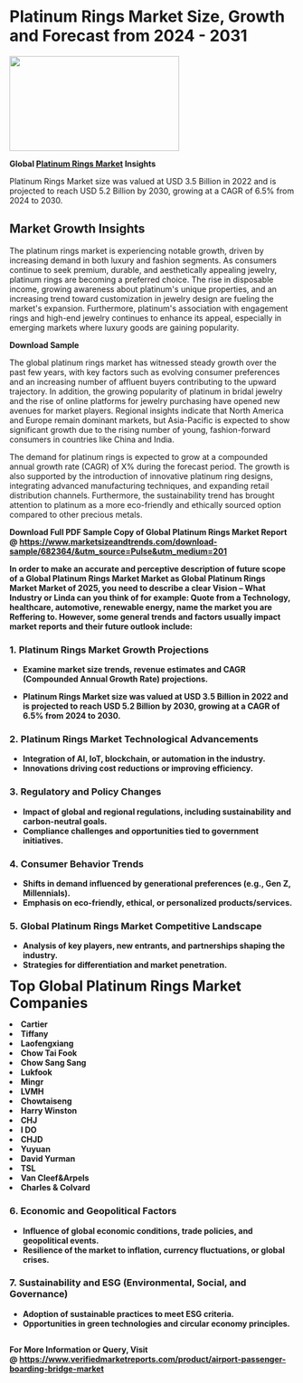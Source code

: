 <H1>Platinum Rings Market Size, Growth and Forecast from 2024 - 2031</H1><img class="aligncenter size-medium wp-image-584254" src="https://thirdeyenews.in/wp-content/uploads/2024/09/Global-Market-Research-300x168.jpeg" alt="" width="300" height="168" /><p><strong>Global&nbsp;<a href="https://www.marketsizeandtrends.com/download-sample/682364/&amp;utm_source=Pulse&amp;utm_medium=201">Platinum Rings Market</a> Insights</strong></p><p>Platinum Rings Market size was valued at USD 3.5 Billion in 2022 and is projected to reach USD 5.2 Billion by 2030, growing at a CAGR of 6.5% from 2024 to 2030.</p><p><h2>Market Growth Insights</h2> <p>The platinum rings market is experiencing notable growth, driven by increasing demand in both luxury and fashion segments. As consumers continue to seek premium, durable, and aesthetically appealing jewelry, platinum rings are becoming a preferred choice. The rise in disposable income, growing awareness about platinum's unique properties, and an increasing trend toward customization in jewelry design are fueling the market's expansion. Furthermore, platinum's association with engagement rings and high-end jewelry continues to enhance its appeal, especially in emerging markets where luxury goods are gaining popularity.</p> <p><strong>Download Sample</strong></p> <p>The global platinum rings market has witnessed steady growth over the past few years, with key factors such as evolving consumer preferences and an increasing number of affluent buyers contributing to the upward trajectory. In addition, the growing popularity of platinum in bridal jewelry and the rise of online platforms for jewelry purchasing have opened new avenues for market players. Regional insights indicate that North America and Europe remain dominant markets, but Asia-Pacific is expected to show significant growth due to the rising number of young, fashion-forward consumers in countries like China and India.</p> <p>The demand for platinum rings is expected to grow at a compounded annual growth rate (CAGR) of X% during the forecast period. The growth is also supported by the introduction of innovative platinum ring designs, integrating advanced manufacturing techniques, and expanding retail distribution channels. Furthermore, the sustainability trend has brought attention to platinum as a more eco-friendly and ethically sourced option compared to other precious metals.</p> <p><strong></p><p><span class=""><strong>Download Full PDF Sample Copy of Global Platinum Rings Market Report</strong> @ <a href="https://www.marketsizeandtrends.com/download-sample/682364/&amp;utm_source=Pulse&amp;utm_medium=201" target="_blank">https://www.marketsizeandtrends.com/download-sample/682364/&amp;utm_source=Pulse&amp;utm_medium=201</a></span></p><p>In order to make an accurate and perceptive description of future scope of a Global&nbsp;Platinum Rings Market Market as Global&nbsp;Platinum Rings Market Market of 2025, you need to describe a clear Vision &ndash; What Industry or Linda can you think of for example: Quote from a Technology, healthcare, automotive, renewable energy, name the market you are Reffering to. However, some general trends and factors usually impact market reports and their future outlook include:</p><h3>1.&nbsp;<strong>Platinum Rings Market Growth Projections</strong></h3><ul><li>Examine market size trends, revenue estimates and CAGR (Compounded Annual Growth Rate) projections.</li><li><p>Platinum Rings Market size was valued at USD 3.5 Billion in 2022 and is projected to reach USD 5.2 Billion by 2030, growing at a CAGR of 6.5% from 2024 to 2030.</p></li></ul><h3>2.&nbsp;<strong>Platinum Rings Market Technological Advancements</strong></h3><ul><li>Integration of AI, IoT, blockchain, or automation in the industry.</li><li>Innovations driving cost reductions or improving efficiency.</li></ul><h3>3.&nbsp;<strong>Regulatory and Policy Changes</strong></h3><ul><li>Impact of global and regional regulations, including sustainability and carbon-neutral goals.</li><li>Compliance challenges and opportunities tied to government initiatives.</li></ul><h3>4.&nbsp;<strong>Consumer Behavior Trends</strong></h3><ul><li>Shifts in demand influenced by generational preferences (e.g., Gen Z, Millennials).</li><li>Emphasis on eco-friendly, ethical, or personalized products/services.</li></ul><h3>5.&nbsp;<strong>Global Platinum Rings Market Competitive Landscape</strong></h3><ul><li>Analysis of key players, new entrants, and partnerships shaping the industry.</li><li>Strategies for differentiation and market penetration.</li></ul><p data-pm-slice="1 1 []"><span style="color: inherit; font-family: inherit; font-size: 25px;">Top Global Platinum Rings Market Companies</span></p><div class="" data-test-id=""><p><li>Cartier</li><li> Tiffany</li><li> Laofengxiang</li><li> Chow Tai Fook</li><li> Chow Sang Sang</li><li> Lukfook</li><li> Mingr</li><li> LVMH</li><li> Chowtaiseng</li><li> Harry Winston</li><li> CHJ</li><li> I DO</li><li> CHJD</li><li> Yuyuan</li><li> David Yurman</li><li> TSL</li><li> Van Cleef&Arpels</li><li> Charles & Colvard</li></p></div><h3>6.&nbsp;<strong>Economic and Geopolitical Factors</strong></h3><ul><li>Influence of global economic conditions, trade policies, and geopolitical events.</li><li>Resilience of the market to inflation, currency fluctuations, or global crises.</li></ul><h3>7.&nbsp;<strong>Sustainability and ESG (Environmental, Social, and Governance)</strong></h3><ul><li>Adoption of sustainable practices to meet ESG criteria.</li><li>Opportunities in green technologies and circular economy principles.</li></ul><h2><strong style="font-size: 14px;">For More Information or Query, Visit @&nbsp;</strong><a style="background-color: #ffffff; font-size: 14px;" href="https://www.marketsizeandtrends.com/report/platinum-rings-market/" target="_blank">https://www.verifiedmarketreports.com/product/airport-passenger-boarding-bridge-market</a></h2>
